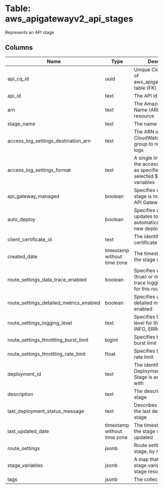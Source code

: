 
# Table: aws_apigatewayv2_api_stages
Represents an API stage
## Columns
| Name        | Type           | Description  |
| ------------- | ------------- | -----  |
|api_cq_id|uuid|Unique CloudQuery ID of aws_apigatewayv2_apis table (FK)|
|api_id|text|The API id|
|arn|text|The Amazon Resource Name (ARN) for the resource|
|stage_name|text|The name of the stage|
|access_log_settings_destination_arn|text|The ARN of the CloudWatch Logs log group to receive access logs|
|access_log_settings_format|text|A single line format of the access logs of data, as specified by selected $context variables|
|api_gateway_managed|boolean|Specifies whether a stage is managed by API Gateway|
|auto_deploy|boolean|Specifies whether updates to an API automatically trigger a new deployment|
|client_certificate_id|text|The identifier of a client certificate for a Stage|
|created_date|timestamp without time zone|The timestamp when the stage was created|
|route_settings_data_trace_enabled|boolean|Specifies whether (true) or not (false) data trace logging is enabled for this route|
|route_settings_detailed_metrics_enabled|boolean|Specifies whether detailed metrics are enabled|
|route_settings_logging_level|text|Specifies the logging level for this route: INFO, ERROR, or OFF|
|route_settings_throttling_burst_limit|bigint|Specifies the throttling burst limit|
|route_settings_throttling_rate_limit|float|Specifies the throttling rate limit|
|deployment_id|text|The identifier of the Deployment that the Stage is associated with|
|description|text|The description of the stage|
|last_deployment_status_message|text|Describes the status of the last deployment of a stage|
|last_updated_date|timestamp without time zone|The timestamp when the stage was last updated|
|route_settings|jsonb|Route settings for the stage, by routeKey|
|stage_variables|jsonb|A map that defines the stage variables for a stage resource|
|tags|jsonb|The collection of tags|
